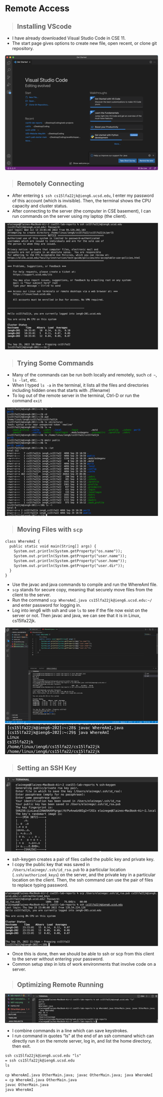 # Remote Access
> ## Installing VScode
* I have already downloaded Visual Studio Code in CSE 11. 
* The start page gives options to create new file, open recent, or clone git repository.

![Image](lab1/lab1-vs.png)

> ## Remotely Connecting
* After entering `$ ssh cs15lfa22jk@ieng6.ucsd.edu`, I enter my password of this account (which is invisible). Then, the terminal shows the CPU capacity and cluster status.
* After connecting to the server (the computer in CSE basement), I can run commands on the server using my laptop (the client).

![Image](lab1/lab1-remoteConnect.png)

> ## Trying Some Commands
* Many of the commands can be run both locally and remotely, such `cd ~`, `ls -lat`, etc.
* When I typed `ls -a` in the terminal, it lists all the files and directories including hidden ones that starts with .(filename)
* To log out of the remote server in the terminal, Ctrl-D or run the command `exit`

![Image](lab1/lab1-commands.png)

> ## Moving Files with `scp`

```
class WhereAmI {
  public static void main(String[] args) {
    System.out.println(System.getProperty("os.name"));
    System.out.println(System.getProperty("user.name"));
    System.out.println(System.getProperty("user.home"));
    System.out.println(System.getProperty("user.dir"));
  }
}
```
* Use the javac and java commands to compile and run the WhereAmI file.
* `scp` stands for secure copy, meaning that securely move files from the client to the server. 
* Run the command `scp WhereAmI.java cs15lfa22jk@ieng6.ucsd.edu:~/` and enter password for logging in.
* Log into ieng6 with ssh and use `ls` to see if the file now exist on the server or not. Then javac and java, we can see that it is in Linux, cs15lfa22jk.

![Image](lab1/lab1-scp.png)
![Image](lab1/lab1-WhereAmI.png)
> ## Setting an SSH Key
![Image](lab1/lab1-key-setup.png)

* ssh-keygen creates a pair of files called the public key and private key. 
* I copy the public key that was saved in `/Users/elainege/.ssh/id_rsa.pub` to a particular location (`.ssh/authorized_keys`) on the server, and the private key in a particular location on the client. Then, the ssh command can use the pair of files to replace typing password. 

![Image](lab1/lab1-key-setup2.png)

* Once this is done, then we should be able to ssh or scp from this client to the server without entering your password.
* Common setup step in lots of work environments that involve code on a server.

> ## Optimizing Remote Running
![Image](lab1/lab1-opt.png)
* I combine commands in a line which can save keystrokes.
* I run command in quotes “ls” at the end of an ssh command which can directly run it on the remote server, log in, and list the home directory, then exit.

```
ssh cs15lfa22jk@ieng6.ucsd.edu "ls"
= ssh cs15lfa22jk@ieng6.ucsd.edu
ls

cp WhereAmI.java OtherMain.java; javac OtherMain.java; java WhereAmI
= cp WhereAmI.java OtherMain.java
javac OtherMain.java
java WhereAmI
```


